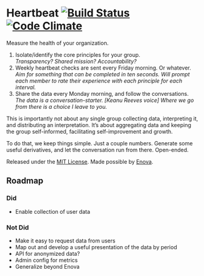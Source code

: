# Heartbeat [![Build Status](https://travis-ci.org/isaacbowen/heartbeat.svg?branch=master)](https://travis-ci.org/isaacbowen/heartbeat) [![Code Climate](https://codeclimate.com/github/isaacbowen/heartbeat.png)](https://codeclimate.com/github/isaacbowen/heartbeat)

Measure the health of your organization.

1. Isolate/identify the core principles for your group.
   <br>_Transparency? Shared mission? Accountability?_
2. Weekly heartbeat checks are sent every Friday morning. Or whatever.
   <br>_Aim for something that can be completed in ten seconds. Will prompt each member to rate their experience with each principle for each interval._
3. Share the data every Monday morning, and follow the conversations.
   <br>_The data is a conversation-starter. [Keanu Reeves voice] Where we go from there is a choice I leave to you._

This is importantly not about any single group collecting data, interpreting it, and distributing an interpretation. It’s about aggregating data and keeping the group self-informed, facilitating self-improvement and growth.

To do that, we keep things simple. Just a couple numbers. Generate some useful derivatives, and let the conversation run from there. Open-ended.


Released under the [MIT License](LICENSE). Made possible by [Enova](http://enova.com/).

## Roadmap

### Did

* Enable collection of user data

### Not Did

* Make it easy to request data from users
* Map out and develop a useful presentation of the data by period
* API for anonymized data?
* Admin config for metrics
* Generalize beyond Enova
